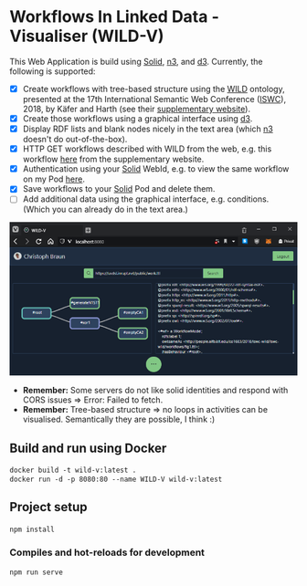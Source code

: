 # Workflows In Linked Data - Visualiser (WILD-V)

This Web Application is build using [Solid](https://solidproject.org), [n3](https://github.com/rdfjs/N3.js/), and [d3](https://github.com/d3/d3).
Currently, the following is supported:

- [x] Create workflows with tree-based structure using the [WILD](http://people.aifb.kit.edu/co1683/2017/wild/vocab) ontology, presented at the 17th International Semantic Web Conference ([ISWC](http://iswc2018.semanticweb.org)), 2018, by Käfer and Harth (see their [supplementary website](http://people.aifb.kit.edu/co1683/2018/iswc-wild/)).
- [x] Create those workflows using a graphical interface using [d3](https://github.com/d3/d3).
- [x] Display RDF lists and blank nodes nicely in the text area (which [n3](https://github.com/rdfjs/N3.js/) doesn't do out-of-the-box).
- [x] HTTP GET workflows described with WILD from the web, e.g. this workflow [here](http://people.aifb.kit.edu/co1683/2018/iswc-wild/workflows/fig1.ttl) from the supplementary website. 
- [x] Authentication using your [Solid](https://solidproject.org) WebId, e.g. to view the same workflow on my Pod [here](https://uvdsl.inrupt.net/public/).
- [x] Save workflows to your [Solid](https://solidproject.org) Pod and delete them.
- [ ] Add additional data using the graphical interface, e.g. conditions. (Which you can already do in the text area.)
<!-- - [ ] Anchor workflow documentation on an Ethereum Blockchain (tbd - that's what has been done in version 1). -->

![screenshot](https://github.com/uvdsl/wild-v/blob/main/img/screenshot.PNG?raw=true)

* __Remember:__ Some servers do not like solid identities and respond with CORS issues => Error: Failed to fetch.
* __Remember:__ Tree-based structure => no loops in activities can be visualised. Semantically they are possible, I think :)

## Build and run using Docker
```
docker build -t wild-v:latest .
docker run -d -p 8080:80 --name WILD-V wild-v:latest
```

## Project setup
```
npm install
```

### Compiles and hot-reloads for development
```
npm run serve
```

